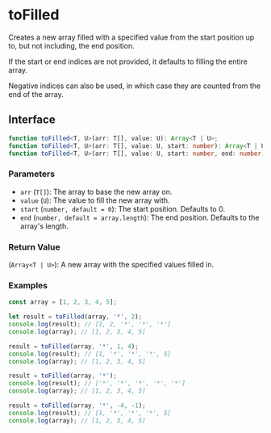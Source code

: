 # toFilled

Creates a new array filled with a specified value from the start position up to, but not including, the end position.

If the start or end indices are not provided, it defaults to filling the entire array.

Negative indices can also be used, in which case they are counted from the end of the array.

## Interface

```typescript
function toFilled<T, U>(arr: T[], value: U): Array<T | U>;
function toFilled<T, U>(arr: T[], value: U, start: number): Array<T | U>;
function toFilled<T, U>(arr: T[], value: U, start: number, end: number): Array<T | U>;
```

### Parameters

- `arr` (`T[]`): The array to base the new array on.
- `value` (`U`): The value to fill the new array with.
- `start` (`number, default = 0`): The start position. Defaults to 0.
- `end` (`number, default = array.length`): The end position. Defaults to the array's length.

### Return Value

(`Array<T | U>`): A new array with the specified values filled in.

### Examples

```typescript
const array = [1, 2, 3, 4, 5];

let result = toFilled(array, '*', 2);
console.log(result); // [1, 2, '*', '*', '*']
console.log(array); // [1, 2, 3, 4, 5]

result = toFilled(array, '*', 1, 4);
console.log(result); // [1, '*', '*', '*', 5]
console.log(array); // [1, 2, 3, 4, 5]

result = toFilled(array, '*');
console.log(result); // ['*', '*', '*', '*', '*']
console.log(array); // [1, 2, 3, 4, 5]

result = toFilled(array, '*', -4, -1);
console.log(result); // [1, '*', '*', '*', 5]
console.log(array); // [1, 2, 3, 4, 5]
```
